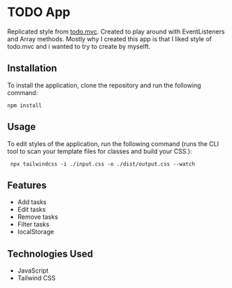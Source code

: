 # TODO App
Replicated style from [todo.mvc](https://todomvc.com/examples/vanillajs/).
Created to play around with EventListeners and Array methods. 
Mostly why I created this app is that I liked style of todo.mvc and i wanted to try to create by myselft.

## Installation

To install the application, clone the repository and run the following command:

    npm install
    
## Usage

To edit styles of the application, run the following command (runs the CLI tool to scan your template files for classes and build your CSS.): 

  
     npx tailwindcss -i ./input.css -o ./dist/output.css --watch
## Features

-   Add tasks
- Edit tasks
-   Remove tasks
- Filter tasks
-   localStorage

## Technologies Used

-   JavaScript
-   Tailwind CSS
